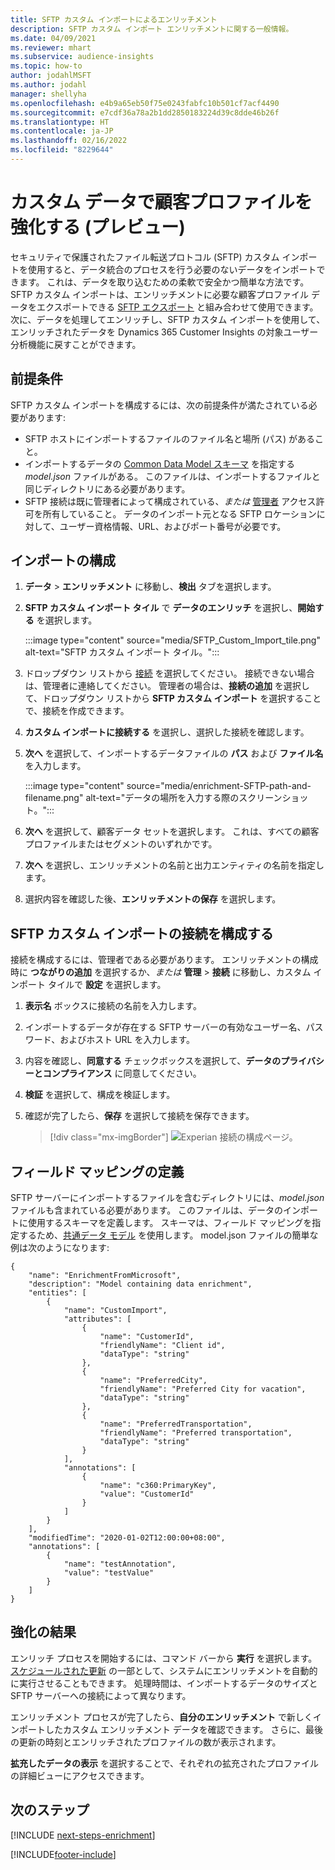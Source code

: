 ```yaml
---
title: SFTP カスタム インポートによるエンリッチメント
description: SFTP カスタム インポート エンリッチメントに関する一般情報。
ms.date: 04/09/2021
ms.reviewer: mhart
ms.subservice: audience-insights
ms.topic: how-to
author: jodahlMSFT
ms.author: jodahl
manager: shellyha
ms.openlocfilehash: e4b9a65eb50f75e0243fabfc10b501cf7acf4490
ms.sourcegitcommit: e7cdf36a78a2b1dd2850183224d39c8dde46b26f
ms.translationtype: HT
ms.contentlocale: ja-JP
ms.lasthandoff: 02/16/2022
ms.locfileid: "8229644"
---
```

# <a name="enrich-customer-profiles-with-custom-data-preview"></a>カスタム データで顧客プロファイルを強化する (プレビュー)

セキュリティで保護されたファイル転送プロトコル (SFTP) カスタム インポートを使用すると、データ統合のプロセスを行う必要のないデータをインポートできます。 これは、データを取り込むための柔軟で安全かつ簡単な方法です。 SFTP カスタム インポートは、エンリッチメントに必要な顧客プロファイル データをエクスポートできる [SFTP エクスポート](export-sftp.md) と組み合わせて使用できます。 次に、データを処理してエンリッチし、SFTP カスタム インポートを使用して、エンリッチされたデータを Dynamics 365 Customer Insights の対象ユーザー分析機能に戻すことができます。

## <a name="prerequisites"></a>前提条件

SFTP カスタム インポートを構成するには、次の前提条件が満たされている必要があります:

- SFTP ホストにインポートするファイルのファイル名と場所 (パス) があること。
- インポートするデータの [Common Data Model スキーマ](/common-data-model/) を指定する *model.json* ファイルがある。 このファイルは、インポートするファイルと同じディレクトリにある必要があります。
- SFTP 接続は既に管理者によって構成されている、*または* [管理者](permissions.md#administrator) アクセス許可を所有していること。 データのインポート元となる SFTP ロケーションに対して、ユーザー資格情報、URL、およびポート番号が必要です。


## <a name="configure-the-import"></a>インポートの構成

1. **データ** > **エンリッチメント** に移動し、**検出** タブを選択します。

1. **SFTP カスタム インポート タイル** で **データのエンリッチ** を選択し、**開始する** を選択します。

   :::image type="content" source="media/SFTP_Custom_Import_tile.png" alt-text="SFTP カスタム インポート タイル。":::

1. ドロップダウン リストから [接続](connections.md) を選択してください。 接続できない場合は、管理者に連絡してください。 管理者の場合は、**接続の追加** を選択して、ドロップダウン リストから **SFTP カスタム インポート** を選択することで、接続を作成できます。

1. **カスタム インポートに接続する** を選択し、選択した接続を確認します。

1.  **次へ** を選択して、インポートするデータファイルの **パス** および **ファイル名** を入力します。

    :::image type="content" source="media/enrichment-SFTP-path-and-filename.png" alt-text="データの場所を入力する際のスクリーンショット。":::

1. **次へ** を選択して、顧客データ セットを選択します。 これは、すべての顧客プロファイルまたはセグメントのいずれかです。

1. **次へ** を選択し、エンリッチメントの名前と出力エンティティの名前を指定します。 

1. 選択内容を確認した後、**エンリッチメントの保存** を選択します。

## <a name="configure-the-connection-for-sftp-custom-import"></a>SFTP カスタム インポートの接続を構成する 

接続を構成するには、管理者である必要があります。 エンリッチメントの構成時に **つながりの追加** を選択するか、*または* **管理** > **接続** に移動し、カスタム インポート タイルで **設定** を選択します。

1. **表示名** ボックスに接続の名前を入力します。

1. インポートするデータが存在する SFTP サーバーの有効なユーザー名、パスワード、およびホスト URL を入力します。

1. 内容を確認し、**同意する** チェックボックスを選択して、**データのプライバシーとコンプライアンス** に同意してください。

1. **検証** を選択して、構成を検証します。

1. 確認が完了したら、**保存** を選択して接続を保存できます。

   > [!div class="mx-imgBorder"]
   > ![Experian 接続の構成ページ。](media/enrichment-SFTP-connection.png "Experian 接続の構成ページ")


## <a name="defining-field-mappings"></a>フィールド マッピングの定義 

SFTP サーバーにインポートするファイルを含むディレクトリには、*model.json* ファイルも含まれている必要があります。 このファイルは、データのインポートに使用するスキーマを定義します。 スキーマは、フィールド マッピングを指定するため、[共通データ モデル](/common-data-model/) を使用します。 model.json ファイルの簡単な例は次のようになります:

```
{
    "name": "EnrichmentFromMicrosoft",
    "description": "Model containing data enrichment",
    "entities": [
        {
            "name": "CustomImport",
            "attributes": [
                {
                    "name": "CustomerId",
                    "friendlyName": "Client id",
                    "dataType": "string"
                },
                {
                    "name": "PreferredCity",
                    "friendlyName": "Preferred City for vacation",
                    "dataType": "string"
                },
                {
                    "name": "PreferredTransportation",
                    "friendlyName": "Preferred transportation",
                    "dataType": "string"
                }
            ],
            "annotations": [
                {
                    "name": "c360:PrimaryKey",
                    "value": "CustomerId"
                }
            ]
        }
    ],
    "modifiedTime": "2020-01-02T12:00:00+08:00",
    "annotations": [
        {
            "name": "testAnnotation",
            "value": "testValue"
        }
    ]
}
```

## <a name="enrichment-results"></a>強化の結果

エンリッチ プロセスを開始するには、コマンド バーから **実行** を選択します。 [スケジュールされた更新](system.md#schedule-tab) の一部として、システムにエンリッチメントを自動的に実行させることもできます。 処理時間は、インポートするデータのサイズと SFTP サーバーへの接続によって異なります。

エンリッチメント プロセスが完了したら、**自分のエンリッチメント** で新しくインポートしたカスタム エンリッチメント データを確認できます。 さらに、最後の更新の時刻とエンリッチされたプロファイルの数が表示されます。

**拡充したデータの表示** を選択することで、それぞれの拡充されたプロファイルの詳細ビューにアクセスできます。

## <a name="next-steps"></a>次のステップ

[!INCLUDE [next-steps-enrichment](../includes/next-steps-enrichment.md)]

[!INCLUDE[footer-include](../includes/footer-banner.md)]

